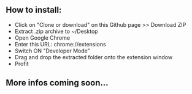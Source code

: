 ## How to install:
- Click on "Clone or download" on this Github page >> Download ZIP
- Extract .zip archive to ~/Desktop
- Open Google Chrome
- Enter this URL: chrome://extensions
- Switch ON "Developer Mode"
- Drag and drop the extracted folder onto the extension window
- Profit

## More infos coming soon...
